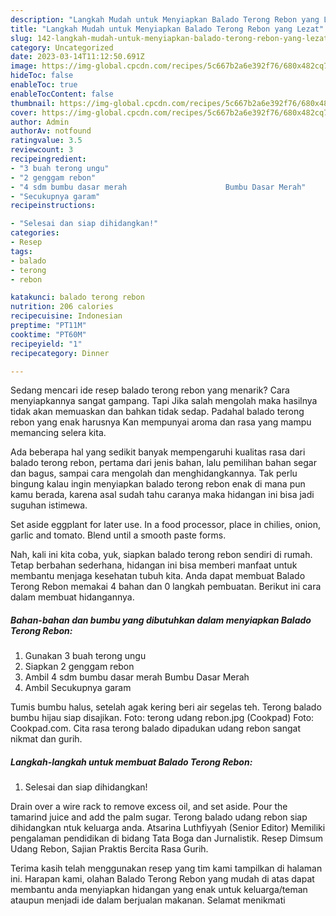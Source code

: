 ```yaml
---
description: "Langkah Mudah untuk Menyiapkan Balado Terong Rebon yang Lezat"
title: "Langkah Mudah untuk Menyiapkan Balado Terong Rebon yang Lezat"
slug: 142-langkah-mudah-untuk-menyiapkan-balado-terong-rebon-yang-lezat
category: Uncategorized
date: 2023-03-14T11:12:50.691Z
image: https://img-global.cpcdn.com/recipes/5c667b2a6e392f76/680x482cq70/balado-terong-rebon-foto-resep-utama.jpg
hideToc: false
enableToc: true
enableTocContent: false
thumbnail: https://img-global.cpcdn.com/recipes/5c667b2a6e392f76/680x482cq70/balado-terong-rebon-foto-resep-utama.jpg
cover: https://img-global.cpcdn.com/recipes/5c667b2a6e392f76/680x482cq70/balado-terong-rebon-foto-resep-utama.jpg
author: Admin
authorAv: notfound
ratingvalue: 3.5
reviewcount: 3
recipeingredient:
- "3 buah terong ungu"
- "2 genggam rebon"
- "4 sdm bumbu dasar merah                      Bumbu Dasar Merah"
- "Secukupnya garam"
recipeinstructions:

- "Selesai dan siap dihidangkan!"
categories:
- Resep
tags:
- balado
- terong
- rebon

katakunci: balado terong rebon 
nutrition: 206 calories
recipecuisine: Indonesian
preptime: "PT11M"
cooktime: "PT60M"
recipeyield: "1"
recipecategory: Dinner

---
```



Sedang mencari ide resep balado terong rebon yang menarik? Cara menyiapkannya sangat gampang. Tapi Jika salah mengolah maka hasilnya tidak akan memuaskan dan bahkan tidak sedap. Padahal balado terong rebon yang enak harusnya Kan mempunyai aroma dan rasa yang mampu memancing selera kita.


Ada beberapa hal yang sedikit banyak mempengaruhi kualitas rasa dari balado terong rebon, pertama dari jenis bahan, lalu pemilihan bahan segar dan bagus, sampai cara mengolah dan menghidangkannya. Tak perlu bingung kalau ingin menyiapkan balado terong rebon enak di mana pun kamu berada, karena asal sudah tahu caranya maka hidangan ini bisa jadi suguhan istimewa.

Set aside eggplant for later use. In a food processor, place in chilies, onion, garlic and tomato. Blend until a smooth paste forms.


Nah, kali ini kita coba, yuk, siapkan balado terong rebon sendiri di rumah. Tetap berbahan sederhana, hidangan ini bisa memberi manfaat untuk membantu menjaga kesehatan tubuh kita. Anda dapat membuat Balado Terong Rebon memakai 4 bahan dan 0 langkah pembuatan. Berikut ini cara dalam membuat hidangannya.

<!--inarticleads1-->

##### Bahan-bahan dan bumbu yang dibutuhkan dalam menyiapkan Balado Terong Rebon:

1. Gunakan 3 buah terong ungu
1. Siapkan 2 genggam rebon
1. Ambil 4 sdm bumbu dasar merah                      Bumbu Dasar Merah
1. Ambil Secukupnya garam


Tumis bumbu halus, setelah agak kering beri air segelas teh. Terong balado bumbu hijau siap disajikan. Foto: terong udang rebon.jpg (Cookpad) Foto: Cookpad.com. Cita rasa terong balado dipadukan udang rebon sangat nikmat dan gurih. 

<!--inarticleads2-->

##### Langkah-langkah untuk membuat Balado Terong Rebon:


1. Selesai dan siap dihidangkan!

Drain over a wire rack to remove excess oil, and set aside. Pour the tamarind juice and add the palm sugar. Terong balado udang rebon siap dihidangkan ntuk keluarga anda. Atsarina Luthfiyyah (Senior Editor) Memiliki pengalaman pendidikan di bidang Tata Boga dan Jurnalistik. Resep Dimsum Udang Rebon, Sajian Praktis Bercita Rasa Gurih. 

Terima kasih telah menggunakan resep yang tim kami tampilkan di halaman ini. Harapan kami, olahan Balado Terong Rebon yang mudah di atas dapat membantu anda menyiapkan hidangan yang enak untuk keluarga/teman ataupun menjadi ide dalam berjualan makanan. Selamat menikmati
